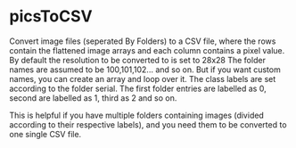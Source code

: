 # picsToCSV
Convert image files (seperated By Folders) to a CSV file, 
where the rows contain the flattened image arrays and each column contains a pixel value.
By default the resolution to be converted to is set to 28x28
The folder names are assumed to be 100,101,102... and so on. But if you want custom names, you can create an array and loop over it.
The class labels are set according to the folder serial. 
The first folder entries are labelled as 0, second are labelled as 1, third as 2 and so on.


This is helpful if you have multiple folders containing images (divided according to their respective labels),
and you need them to be converted to one single CSV file.

